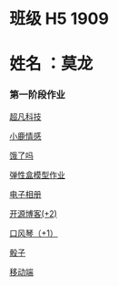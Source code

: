 # 班级 H5 1909
# 姓名 ：莫龙
 ### 第一阶段作业
 
 
 
 
 <p><a href="https://nongfushanquan550ml.github.io/作业/html/第六天作业.html">超凡科技</a></p>
<p><a href="https://nongfushanquan550ml.github.io/作业（小鹿情感）/html/小鹿感情.html">小鹿情感</a></p>
<p><a href="https://nongfushanquan550ml.github.io/饿了吗/html/饿了吗.html">饿了吗</a></p>
<p><a href="https://nongfushanquan550ml.github.io/弹性盒模型作业/html/弹性模型.html">弹性盒模型作业</a></p>
<p><a href="https://nongfushanquan550ml.github.io/电子相册/html/电子邮件.html">电子相册</a></p>
<p><a href="https://nongfushanquan550ml.github.io/开源博客(+2)/html/开源博客.html">开源博客(+2)</a></p>
<p><a href="https://nongfushanquan550ml.github.io/口风琴（+1）/html/目标伪类案例.html">口风琴（+1）</a></p>
<p><a href="https://nongfushanquan550ml.github.io/骰子案例/html/骰子.html">骰子</a></p>
<p><a href="https://nongfushanquan550ml.github.io/移动端/html/移动端.html">移动端</a></p>
